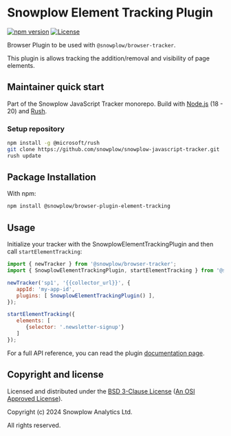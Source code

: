 # Snowplow Element Tracking Plugin

[![npm version][npm-image]][npm-url]
[![License][license-image]](LICENSE)

Browser Plugin to be used with `@snowplow/browser-tracker`.

This plugin is allows tracking the addition/removal and visibility of page elements.

## Maintainer quick start

Part of the Snowplow JavaScript Tracker monorepo.
Build with [Node.js](https://nodejs.org/en/) (18 - 20) and [Rush](https://rushjs.io/).

### Setup repository

```bash
npm install -g @microsoft/rush
git clone https://github.com/snowplow/snowplow-javascript-tracker.git
rush update
```

## Package Installation

With npm:

```bash
npm install @snowplow/browser-plugin-element-tracking
```

## Usage

Initialize your tracker with the SnowplowElementTrackingPlugin and then call `startElementTracking`:

```js
import { newTracker } from '@snowplow/browser-tracker';
import { SnowplowElementTrackingPlugin, startElementTracking } from '@snowplow/browser-plugin-element-tracking';

newTracker('sp1', '{{collector_url}}', {
   appId: 'my-app-id',
   plugins: [ SnowplowElementTrackingPlugin() ],
});

startElementTracking({
   elements: [
      {selector: '.newsletter-signup'}
   ]
});
```

For a full API reference, you can read the plugin [documentation page](https://docs.snowplow.io/docs/collecting-data/collecting-from-own-applications/javascript-trackers/browser-tracker/browser-tracker-v3-reference/plugins/element-tracking/).

## Copyright and license

Licensed and distributed under the [BSD 3-Clause License](LICENSE) ([An OSI Approved License][osi]).

Copyright (c) 2024 Snowplow Analytics Ltd.

All rights reserved.

[npm-url]: https://www.npmjs.com/package/@snowplow/browser-plugin-element-tracking
[npm-image]: https://img.shields.io/npm/v/@snowplow/browser-plugin-element-tracking
[docs]: https://docs.snowplowanalytics.com/docs/collecting-data/collecting-from-own-applications/javascript-tracker/
[osi]: https://opensource.org/licenses/BSD-3-Clause
[license-image]: https://img.shields.io/npm/l/@snowplow/browser-plugin-element-tracking
